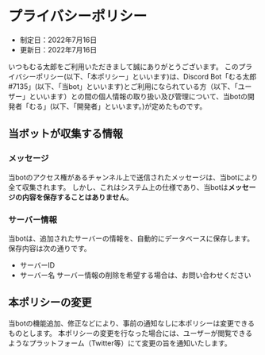 # プライバシーポリシー

- 制定日：2022年7月16日
- 更新日：2022年7月16日

いつもむる太郎をご利用いただきまして誠にありがとうございます。
このプライバシーポリシー(以下、「本ポリシー」といいます)は、Discord Bot「むる太郎#7135」(以下、「当bot」といいます)とご利用になられている方（以下、「ユーザー」といいます）との間の個人情報の取り扱い及び管理について、当botの開発者「むる」(以下、「開発者」といいます。)が定めたものです。

## 当ボットが収集する情報
### メッセージ
当botのアクセス権があるチャンネル上で送信されたメッセージは、当botにより全て収集されます。
しかし、これはシステム上の仕様であり、当botは**メッセージの内容を保存することはありません**。

### サーバー情報
当botは、追加されたサーバーの情報を、自動的にデータベースに保存します。保存内容は次の通りです。
- サーバーID
- サーバー名
サーバー情報の削除を希望する場合は、お問い合わせください

## 本ポリシーの変更
当botの機能追加、修正などにより、事前の通知なしに本ポリシーは変更できるものとします。
本ポリシーの変更を行なった場合には、ユーザーが閲覧できるようなプラットフォーム（Twitter等）にて変更の旨を通知いたします。
